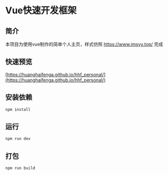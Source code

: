# Vue快速开发框架

## 简介

本项目为使用vue制作的简单个人主页，样式仿照 https://www.imsyy.top/ 完成

## 快速预览

[https://huanghaifenga.github.io/hhf_personal/](https://huanghaifenga.github.io/hhf_personal/)

## 安装依赖

```bash
npm install
```

## 运行

```bash
npm run dev
```

## 打包

```bash
npm run build
```
